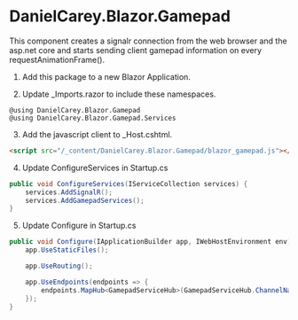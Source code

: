 ﻿# DanielCarey.Blazor.Gamepad

This component creates a signalr connection from the web browser and the asp.net core and starts
sending client gamepad information on every requestAnimationFrame().

1. Add this package to a new Blazor Application.

2. Update _Imports.razor to include these namespaces.
```cshtml
@using DanielCarey.Blazor.Gamepad
@using DanielCarey.Blazor.Gamepad.Services
```

3. Add the javascript client to _Host.cshtml.
```html
<script src="/_content/DanielCarey.Blazor.Gamepad/blazor_gamepad.js"></script>
```

4. Update ConfigureServices in Startup.cs 
```cs
public void ConfigureServices(IServiceCollection services) {
    services.AddSignalR();
    services.AddGamepadServices(); 
}
```

5. Update Configure in Startup.cs
```cs
public void Configure(IApplicationBuilder app, IWebHostEnvironment env) {
    app.UseStaticFiles();

    app.UseRouting();

    app.UseEndpoints(endpoints => {
        endpoints.MapHub<GamepadServiceHub>(GamepadServiceHub.ChannelName);
    });
}
```